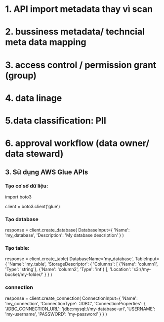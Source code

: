 # 1. API import metadata thay vì scan
# 2. bussiness metadata/ techncial meta data mapping
# 3. access control / permission grant (group)
# 4. data linage
# 5.data classification: PII
# 6. approval workflow (data owner/ data steward)
 

## 3. Sử dụng AWS Glue APIs
### Tạo cơ sở dữ liệu:

import boto3

client = boto3.client('glue')

### Tạo database
response = client.create_database(
    DatabaseInput={
        'Name': 'my_database',
        'Description': 'My database description'
    }
)


### Tạo table:

response = client.create_table(
    DatabaseName='my_database',
    TableInput={
        'Name': 'my_table',
        'StorageDescriptor': {
            'Columns': [
                {'Name': 'column1', 'Type': 'string'},
                {'Name': 'column2', 'Type': 'int'}
            ],
            'Location': 's3://my-bucket/my-folder/'
        }
    }
)

### connection

response = client.create_connection(
    ConnectionInput={
        'Name': 'my_connection',
        'ConnectionType': 'JDBC',
        'ConnectionProperties': {
            'JDBC_CONNECTION_URL': 'jdbc:mysql://my-database-url',
            'USERNAME': 'my-username',
            'PASSWORD': 'my-password'
        }
    }
)
#
